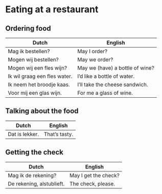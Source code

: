 # Eating at a restaurant

## Ordering food

| Dutch | English |
| ----- | ------- |
| Mag ik bestellen? | May I order? |
| Mogen wij bestellen? | May we order? |
| Mogen wij een fles wijn? | May we (have) a bottle of wine? |
| Ik wil graag een fles water. | I’d like a bottle of water. |
| Ik neem het broodje kaas. | I’ll take the cheese sandwich. |
| Voor mij een glas wijn. | For me a glass of wine. |

## Talking about the food

| Dutch | English |
| ----- | ------- |
| Dat is lekker. | That’s tasty. |

## Getting the check

| Dutch | English |
| ----- | ------- |
| Mag ik de rekening? | May I get the check? |
| De rekening, alstublieft. | The check, please. |
